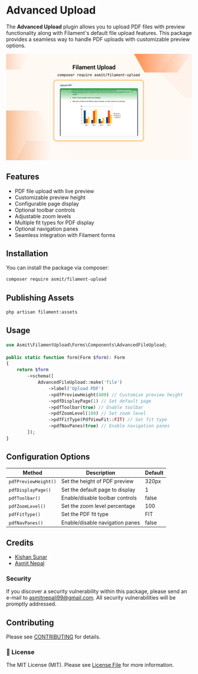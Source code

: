 # Advanced Upload
The **Advanced Upload** plugin allows you to upload PDF files with preview functionality along with Filament's default file upload features. This package provides a seamless way to handle PDF uploads with customizable preview options.

![Filament Upload Plugin](https://raw.githubusercontent.com/AsmitNepali/filament-upload/refs/heads/main/images/cover.jpg)

## Features
- PDF file upload with live preview
- Customizable preview height
- Configurable page display
- Optional toolbar controls
- Adjustable zoom levels
- Multiple fit types for PDF display
- Optional navigation panes
- Seamless integration with Filament forms

## Installation
You can install the package via composer:

```bash
composer require asmit/filament-upload
```

## Publishing Assets
```bash
php artisan filament:assets
```

## Usage
```php
use Asmit\FilamentUpload\Forms\Components\AdvancedFileUpload;

public static function form(Form $form): Form
{
    return $form
        ->schema([
            AdvancedFileUpload::make('file')
                ->label('Upload PDF')
                ->pdfPreviewHeight(400) // Customize preview height
                ->pdfDisplayPage(1) // Set default page
                ->pdfToolbar(true) // Enable toolbar
                ->pdfZoomLevel(100) // Set zoom level
                ->pdfFitType(PdfViewFit::FIT) // Set fit type
                ->pdfNavPanes(true) // Enable navigation panes
        ]);
}
```

## Configuration Options

| Method | Description | Default |
|--------|-------------|---------|
| `pdfPreviewHeight()` | Set the height of PDF preview | 320px |
| `pdfDisplayPage()` | Set the default page to display | 1 |
| `pdfToolbar()` | Enable/disable toolbar controls | false |
| `pdfZoomLevel()` | Set the zoom level percentage | 100 |
| `pdfFitType()` | Set the PDF fit type | FIT |
| `pdfNavPanes()` | Enable/disable navigation panes | false |

## Credits
- [Kishan Sunar][link-kishan]
- [Asmit Nepal][link-asmit]

### Security

If you discover a security vulnerability within this package, please send an e-mail to asmitnepali99@gmail.com. All security vulnerabilities will be promptly addressed.

## Contributing
Please see [CONTRIBUTING](CONTRIBUTING.md) for details.

### 📄 License
The MIT License (MIT). Please see [License File](LICENSE.txt) for more information.

[link-asmit]: https://github.com/AsmitNepali
[link-kishan]: https://github.com/Kishan-Sunar
